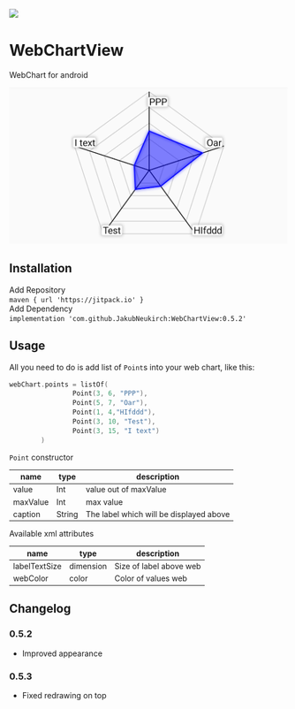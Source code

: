 [![](https://jitpack.io/v/JakubNeukirch/WebChartView.svg)](https://jitpack.io/#JakubNeukirch/WebChartView)
# WebChartView
WebChart for android

![Screenshot](https://github.com/JakubNeukirch/WebChartView/blob/master/newappearance.png)

## Installation
Add Repository <br/>
```maven { url 'https://jitpack.io' }```<br/>
Add Dependency<br/>
```implementation 'com.github.JakubNeukirch:WebChartView:0.5.2'```<br/>

## Usage
All you need to do is add list of `Point`s into your web chart, like this:
```kotlin
webChart.points = listOf(
                Point(3, 6, "PPP"),
                Point(5, 7, "Oar"),
                Point(1, 4,"HIfddd"),
                Point(3, 10, "Test"),
                Point(3, 15, "I text")
        )
```
`Point` constructor

| name | type | description |
| - | - | - |
| value | Int | value out of maxValue |
| maxValue | Int | max value |
| caption | String | The label which will be displayed above |

Available xml attributes

| name | type | description|
| - | - | - |
| labelTextSize | dimension | Size of label above web |
| webColor | color | Color of values web |


## Changelog

### 0.5.2
- Improved appearance

### 0.5.3
- Fixed redrawing on top